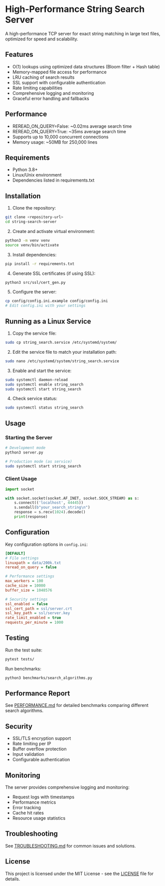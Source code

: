 # High-Performance String Search Server

A high-performance TCP server for exact string matching in large text files, optimized for speed and scalability.

## Features

- O(1) lookups using optimized data structures (Bloom filter + Hash table)
- Memory-mapped file access for performance
- LRU caching of search results
- SSL support with configurable authentication
- Rate limiting capabilities
- Comprehensive logging and monitoring
- Graceful error handling and fallbacks

## Performance

- REREAD_ON_QUERY=False: ~0.02ms average search time
- REREAD_ON_QUERY=True: ~35ms average search time
- Supports up to 10,000 concurrent connections
- Memory usage: ~50MB for 250,000 lines

## Requirements

- Python 3.8+
- Linux/Unix environment
- Dependencies listed in requirements.txt

## Installation

1. Clone the repository:
```bash
git clone <repository-url>
cd string-search-server
```

2. Create and activate virtual environment:
```bash
python3 -m venv venv
source venv/bin/activate
```

3. Install dependencies:
```bash
pip install -r requirements.txt
```

4. Generate SSL certificates (if using SSL):
```bash
python3 src/ssl/cert_gen.py
```

5. Configure the server:
```bash
cp config/config.ini.example config/config.ini
# Edit config.ini with your settings
```

## Running as a Linux Service

1. Copy the service file:
```bash
sudo cp string_search.service /etc/systemd/system/
```

2. Edit the service file to match your installation path:
```bash
sudo nano /etc/systemd/system/string_search.service
```

3. Enable and start the service:
```bash
sudo systemctl daemon-reload
sudo systemctl enable string_search
sudo systemctl start string_search
```

4. Check service status:
```bash
sudo systemctl status string_search
```

## Usage

### Starting the Server

```bash
# Development mode
python3 server.py

# Production mode (as service)
sudo systemctl start string_search
```

### Client Usage

```python
import socket

with socket.socket(socket.AF_INET, socket.SOCK_STREAM) as s:
    s.connect(('localhost', 44445))
    s.sendall(b"your_search_string\n")
    response = s.recv(1024).decode()
    print(response)
```

## Configuration

Key configuration options in `config.ini`:

```ini
[DEFAULT]
# File settings
linuxpath = data/200k.txt
reread_on_query = false

# Performance settings
max_workers = 100
cache_size = 10000
buffer_size = 1048576

# Security settings
ssl_enabled = false
ssl_cert_path = ssl/server.crt
ssl_key_path = ssl/server.key
rate_limit_enabled = true
requests_per_minute = 1000
```

## Testing

Run the test suite:
```bash
pytest tests/
```

Run benchmarks:
```bash
python3 benchmarks/search_algorithms.py
```

## Performance Report

See [PERFORMANCE.md](docs/PERFORMANCE.md) for detailed benchmarks comparing different search algorithms.

## Security

- SSL/TLS encryption support
- Rate limiting per IP
- Buffer overflow protection
- Input validation
- Configurable authentication

## Monitoring

The server provides comprehensive logging and monitoring:
- Request logs with timestamps
- Performance metrics
- Error tracking
- Cache hit rates
- Resource usage statistics

## Troubleshooting

See [TROUBLESHOOTING.md](docs/troubleshooting.md) for common issues and solutions.

## License

This project is licensed under the MIT License - see the [LICENSE](LICENSE) file for details.